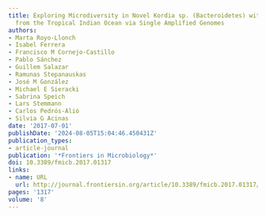 ```yaml
---
title: Exploring Microdiversity in Novel Kordia sp. (Bacteroidetes) with Proteorhodopsin
  from the Tropical Indian Ocean via Single Amplified Genomes
authors:
- Marta Royo-Llonch
- Isabel Ferrera
- Francisco M Cornejo-Castillo
- Pablo Sánchez
- Guillem Salazar
- Ramunas Stepanauskas
- José M González
- Michael E Sieracki
- Sabrina Speich
- Lars Stemmann
- Carlos Pedrós-Alió
- Silvia G Acinas
date: '2017-07-01'
publishDate: '2024-08-05T15:04:46.450431Z'
publication_types:
- article-journal
publication: '*Frontiers in Microbiology*'
doi: 10.3389/fmicb.2017.01317
links:
- name: URL
  url: http://journal.frontiersin.org/article/10.3389/fmicb.2017.01317/full
pages: '1317'
volume: '8'
---
```

